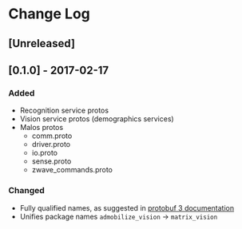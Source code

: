 # Change Log
## [Unreleased]
## [0.1.0] - 2017-02-17
### Added
- Recognition service protos
- Vision service protos (demographics services)
- Malos protos
  - comm.proto
  - driver.proto
  - io.proto
  - sense.proto
  - zwave\_commands.proto

### Changed
- Fully qualified names, as suggested in [protobuf 3 documentation][1]
- Unifies package names `admobilize_vision` -> `matrix_vision`

[1]: https://developers.google.com/protocol-buffers/docs/proto3#importing-definitions
